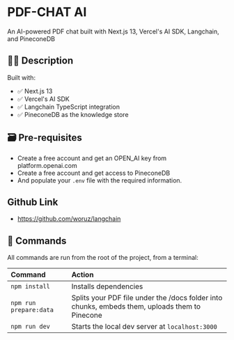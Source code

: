 # PDF-CHAT AI

An AI-powered PDF chat built with Next.js 13, Vercel's AI SDK, Langchain, and PineconeDB

## 👩‍🚀 Description

Built with:
- ✅ Next.js 13
- ✅ Vercel's AI SDK
- ✅ Langchain TypeScript integration
- ✅ PineconeDB as the knowledge store

## 🗃️ Pre-requisites
- Create a free account and get an OPEN_AI key from platform.openai.com
- Create a free account and get access to PineconeDB
- And populate your `.env` file with the required information.

## Github Link
- https://github.com/woruz/langchain


## 🧞 Commands

All commands are run from the root of the project, from a terminal:

| Command               | Action                                          |
| :-------------------- | :-----------------------------------------------|
| `npm install`         | Installs dependencies                           |
| `npm run prepare:data`| Splits your PDF file under the /docs folder into chunks, embeds them, uploads them to Pinecone|
| `npm run dev`         | Starts the local dev server at `localhost:3000` |

